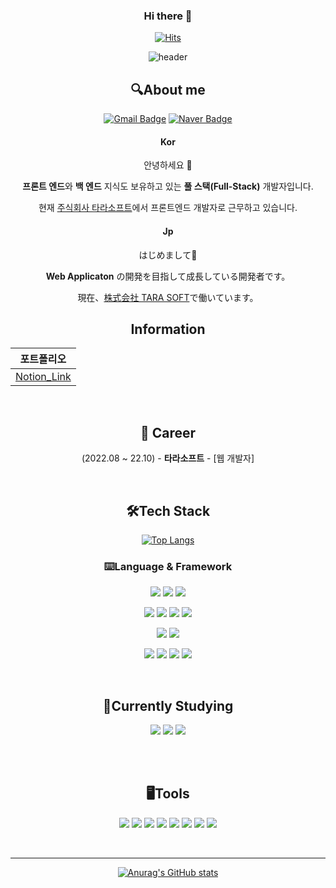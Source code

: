 

<div align="center">
 
### Hi there 👋
 
 [![Hits](https://hits.seeyoufarm.com/api/count/incr/badge.svg?url=https%3A%2F%2Fgithub.com%2Fjjw213&count_bg=%2379C83D&title_bg=%23555555&icon=github.svg&icon_color=%23E7E7E7&title=Hi&edge_flat=false)](https://hits.seeyoufarm.com)

![header](https://capsule-render.vercel.app/api?type=waving&color=auto&height=300&section=header&text=Jang%20JinWoo&fontSize=70)


## 🔍About me
  
[![Gmail Badge](https://img.shields.io/badge/ssvsxx@gmail.com-d14836?style=flat-square&logo=Gmail&logoColor=white&link=mailto:ssvsxx@gmail.com)](mailto:ssvsxx@gmail.com)
[![Naver Badge](https://img.shields.io/badge/ssvsxx@naver.com-03C75A?style=flat-square&logo=Naver&logoColor=white&link=mailto:ssvsxx@naver.com)](mailto:ssvsxx@naver.com)

#### Kor
  
안녕하세요 👋
  
**프론트 엔드**와 **백 엔드** 지식도 보유하고 있는 **풀 스택(Full-Stack)** 개발자입니다.
  
현재 [주식회사 타라소프트](https://tarasoft.kr/)에서 프론트엔드 개발자로 근무하고 있습니다.

#### Jp

はじめまして👋
  
**Web Applicaton** の開発を目指して成長している開発者です。
  
現在、[株式会社 TARA SOFT](https://tarasoft.kr/)で働いています。

## Information
|포트폴리오|
|--|
|[Notion_Link](https://troubled-clematis-c16.notion.site/d22edd800ee448049ad966429e05d945)|

<br/>

## 🏢 Career
 (2022.08 ~ 22.10) - **타라소프트** - [웹 개발자]

<br/>
 
## 🛠Tech Stack
[![Top Langs](https://github-readme-stats.vercel.app/api/top-langs/?username=jjw213&layout=compact)](https://github.com/jjw213/jjw213)
 
 <div text-align="left">
 
### ⌨️Language & Framework
  <img src="https://img.shields.io/badge/java-007396?style=flat-square&logo=java&logoColor=white"> <img src="https://img.shields.io/badge/C++-00599C?style=flat-square&logo=c%2B%2B&logoColor=white"/> <img src="https://img.shields.io/badge/Dart-0175C2?style=flat-square&logo=dart&logoColor=white"/> 

<img src="https://img.shields.io/badge/HTML-E34F26?style=flat-square&logo=html5&logoColor=white"/> <img src="https://img.shields.io/badge/CSS-1572B6?style=flat-square&logo=CSS3&logoColor=white"/> <img src="https://img.shields.io/badge/JavaScript-F7DF1E?style=flat-square&logo=JavaScript&logoColor=white"/> <img src="https://img.shields.io/badge/jQuery-0769AD?style=flat-square&logo=jQuery&logoColor=white"/> 

<img src="https://img.shields.io/badge/React-61DAFB?style=flat-square&logo=React&logoColor=white"/> <img src="https://img.shields.io/badge/styled components-DB7093?style=flat-square&logo=styled components&logoColor=white"/>

<img src="https://img.shields.io/badge/Oracle-F80000?style=flat-square&logo=Oracle&logoColor=white"/> <img src="https://img.shields.io/badge/MongoDB-47A248?style=flat-square&logo=MongoDB&logoColor=white"/> <img src="https://img.shields.io/badge/Spring-6DB33F?style=flat-square&logo=Spring&logoColor=white"/> <img src="https://img.shields.io/badge/R-276dc3?style=flat-square&logo=R&logoColor=white"/>

 <br/>
 
## 📖Currently Studying

<img src="https://img.shields.io/badge/Algorithms-00BCB4?style=flat-square&logo=The Algorithms&logoColor=white"/>

<img src="https://img.shields.io/badge/React Native-61DAFB?style=flat-square&logo=React&logoColor=white"/>

 <img src="https://img.shields.io/badge/Node.js-339933?style=flat-square&logo=node.js&logoColor=white"/>

 <br/><br/>
 
## 🖥Tools
<img src="https://img.shields.io/badge/Visual Studio-5C2D91?style=flat-square&logo=Visual Studio&logoColor=white"/> <img src="https://img.shields.io/badge/VS Code-007ACC?style=flat-square&logo=Visual Studio Code&logoColor=white"/> <img src="https://img.shields.io/badge/Flutter-02569B?style=flat-square&logo=Flutter&logoColor=white"/> <img src="https://img.shields.io/badge/Git-F05032?style=flat-square&logo=Git&logoColor=white"/> <img src="https://img.shields.io/badge/Firebase-FFCA28?style=flat-square&logo=Flutter&logoColor=white"/> <img src="https://img.shields.io/badge/GitHub-181717?style=flat-square&logo=GitHub&logoColor=white"/> <img src="https://img.shields.io/badge/IntelliJ IDEA-000000?style=flat-square&logo=IntelliJ IDEA&logoColor=white"/>  <img src="https://img.shields.io/badge/Eclipse IDE-2C2255?style=flat-square&logo=Eclipse IDE&logoColor=white"/> 

  <br/>
  
____
  
[![Anurag's GitHub stats](https://github-readme-stats.vercel.app/api?username=jjw213)](https://github.com/jjw213)

</div>

<!--
**jjw213/jjw213** is a ✨ _special_ ✨ repository because its `README.md` (this file) appears on your GitHub profile.

Here are some ideas to get you started:

- 🔭 I’m currently working on ...
- 🌱 I’m currently learning ...
- 👯 I’m looking to collaborate on ...
- 🤔 I’m looking for help with ...
- 💬 Ask me about ...
- 📫 How to reach me: ...
- 😄 Pronouns: ...
- ⚡ Fun fact: ...
-->
